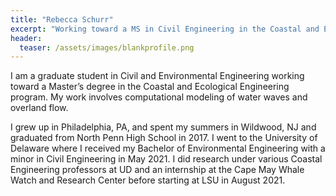 ```yaml
---
title: "Rebecca Schurr"
excerpt: "Working toward a MS in Civil Engineering in the Coastal and Ecological Engineering"
header:
  teaser: /assets/images/blankprofile.png
---
```


I am a graduate student in Civil and Environmental Engineering working toward a Master’s degree in the Coastal and Ecological Engineering program. My work involves computational modeling of water waves and overland flow. 

I grew up in Philadelphia, PA, and spent my summers in Wildwood, NJ and graduated from North Penn High School in 2017. I went to the University of Delaware where I received my Bachelor of Environmental Engineering with a minor in Civil Engineering in May 2021. I did research under various Coastal Engineering professors at UD and an internship at the Cape May Whale Watch and Research Center before starting at LSU in August 2021.
